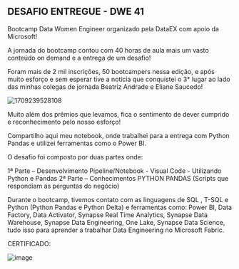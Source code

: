 ## DESAFIO ENTREGUE - DWE 41 

Bootcamp Data Women Engineer organizado pela DataEX com apoio da Microsoft! 


A jornada do bootcamp contou com 40 horas de aula mais um vasto conteúdo on demand e a entrega de um desafio! 

Foram mais de 2 mil inscrições, 50 bootcampers nessa edição, e após muito esforço e sem esperar tive a notícia que conquistei o 3* lugar ao lado das minhas colegas de jornada Beatriz Andrade e Eliane Saucedo! 


![1709239528108](https://github.com/paolamarsura/DWE_desafio/assets/103156976/94a1dd94-63dc-4a19-9a7c-47f44d92272a)

Muito além dos prêmios que levamos, fica o sentimento de dever cumprido e reconhecimento pelo nosso esforço! 

Compartilho aqui meu notebook, onde trabalhei para a entrega com Python Pandas e utilizei ferramentas como o Power BI. 

O desafio foi composto por duas partes onde:

1ª Parte – Desenvolvimento Pipeline/Notebook - Visual Code - Utilizando Python e Pandas
2ª Parte – Conhecimentos PYTHON PANDAS (Scripts que respondiam as perguntas do negócio)

Durante o bootcamp, tivemos contato com as linguagens de SQL , T-SQL e Python (Python Pandas e Python Delta) e ferramentas como: Power BI, Data Factory, Data Activator, Synapse Real Time Analytics, Synapse Data Warehouse, Synapse Data Engineering, One Lake, Synapse Data Science, tudo isso para aprender a trabalhar Data Engineering no Microsoft Fabric.

CERTIFICADO:

![image](https://github.com/paolamarsura/DWE_desafio/assets/103156976/838ab378-72a5-406c-af56-c505f0d7166a)

